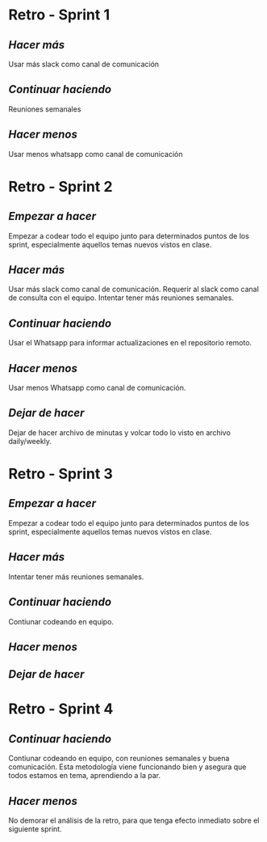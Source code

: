 # Retro - Sprint 1 #

## *Hacer más* ##
Usar más slack como canal de comunicación

## *Continuar haciendo* ##
Reuniones semanales

## *Hacer menos* ##
Usar menos whatsapp como canal de comunicación

# Retro - Sprint 2 #

## *Empezar a hacer* ##
Empezar a codear todo el equipo junto para determinados puntos de los sprint, especialmente aquellos temas nuevos vistos en clase. 

## *Hacer más* ##
Usar más slack como canal de comunicación.
Requerir al slack como canal de consulta con el equipo.
Intentar tener más reuniones semanales. 

## *Continuar haciendo* ##
Usar el Whatsapp para informar actualizaciones en el repositorio remoto.

## *Hacer menos* ##
Usar menos Whatsapp como canal de comunicación.

## *Dejar de hacer* ##
Dejar de hacer archivo de minutas y volcar todo lo visto en archivo daily/weekly.

# Retro - Sprint 3 #

## *Empezar a hacer* ##
Empezar a codear todo el equipo junto para determinados puntos de los sprint, especialmente aquellos temas nuevos vistos en clase. 

## *Hacer más* ##
Intentar tener más reuniones semanales. 

## *Continuar haciendo* ##
Contiunar codeando en equipo.

## *Hacer menos* ##


## *Dejar de hacer* ##


# Retro - Sprint 4 #

## *Continuar haciendo* ##
Contiunar codeando en equipo, con reuniones semanales y buena comunicación. Esta metodología viene funcionando bien y asegura que todos estamos en tema, aprendiendo a la par.

## *Hacer menos* ##
No demorar el análisis de la retro, para que tenga efecto inmediato sobre el siguiente sprint.




